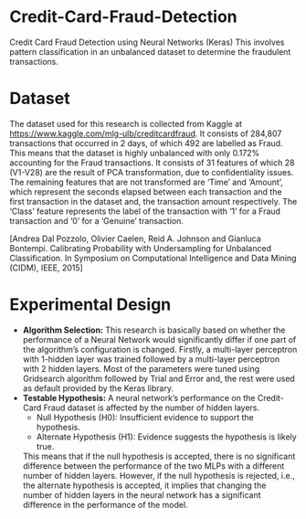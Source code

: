 # Credit-Card-Fraud-Detection
Credit Card Fraud Detection using Neural Networks (Keras)
This involves pattern classification in an unbalanced dataset to determine the fraudulent transactions.

# Dataset
The dataset used for this research is collected from Kaggle at https://www.kaggle.com/mlg-ulb/creditcardfraud. It consists of 284,807 transactions that occurred in 2 days, of which 492 are labelled as Fraud. This means that the dataset is highly unbalanced with only 0.172% accounting for the Fraud transactions. It consists of 31 features of which 28 (V1-V28) are the result of PCA transformation, due to confidentiality issues. The remaining features that are not transformed are ‘Time’ and ‘Amount’, which represent the seconds elapsed between each transaction and the first transaction in the dataset and, the transaction amount respectively. The ‘Class’ feature represents the label of the transaction with ‘1’ for a Fraud transaction and ‘0’ for a ‘Genuine’ transaction. <br>

[Andrea Dal Pozzolo, Olivier Caelen, Reid A. Johnson and Gianluca Bontempi. Calibrating Probability with Undersampling for Unbalanced Classification. In Symposium on Computational Intelligence and Data Mining (CIDM), IEEE, 2015]

# Experimental Design
<ul>
<li> 
<b>Algorithm Selection:</b>
This research is basically based
on whether the performance of a Neural Network would
significantly differ if one part of the algorithm’s configuration
is changed. Firstly, a multi-layer perceptron with 1-hidden
layer was trained followed by a multi-layer perceptron with 2
hidden layers. Most of the parameters were tuned using Gridsearch
algorithm followed by Trial and Error and, the rest
were used as default provided by the Keras library.
</li>
<li>
<b>Testable Hypothesis:</b>
A neural network’s performance on the Credit-Card Fraud dataset is affected by
the number of hidden layers.
<ul>
<li>Null Hypothesis (H0): Insufficient evidence to
support the hypothesis. </li>
<li>Alternate Hypothesis (H1): Evidence suggests the
hypothesis is likely true. </li>
</ul>
This means that if the null hypothesis is accepted, there is
no significant difference between the performance of the two
MLPs with a different number of hidden layers. However, if
the null hypothesis is rejected, i.e., the alternate hypothesis is
accepted, it implies that changing the number of hidden layers
in the neural network has a significant difference in the
performance of the model.
</li>
</ul>
